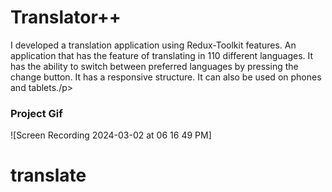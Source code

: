 <h1>Translator++</h1>

<p>I developed a translation application using Redux-Toolkit features. An application that has the feature of translating in 110 different languages. It has the ability to switch between preferred languages by pressing the change button. It has a responsive structure. It can also be used on phones and tablets./p>

<h3>Project Gif</h3>

![Screen Recording 2024-03-02 at 06 16 49 PM]

# translate
